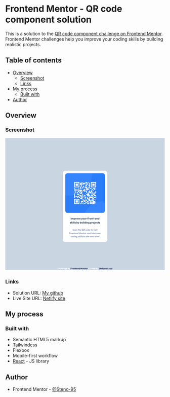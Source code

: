 # Frontend Mentor - QR code component solution

This is a solution to the [QR code component challenge on Frontend Mentor](https://www.frontendmentor.io/challenges/qr-code-component-iux_sIO_H). Frontend Mentor challenges help you improve your coding skills by building realistic projects.

## Table of contents

- [Overview](#overview)
  - [Screenshot](#screenshot)
  - [Links](#links)
- [My process](#my-process)
  - [Built with](#built-with)
- [Author](#author)

## Overview

### Screenshot

![](./public/Screenshot%20of%20FM%20-%20QR%20code%20component%20solution.png)

### Links

- Solution URL: [My github](https://github.com/Steno-95/Qr-code-component)
- Live Site URL: [Netlify site](https://qr-code-component-challenge-f-m.netlify.app/)

## My process

### Built with

- Semantic HTML5 markup
- Tailwindcss
- Flexbox
- Mobile-first workflow
- [React](https://reactjs.org/) - JS library

## Author

- Frontend Mentor - [@Steno-95](https://www.frontendmentor.io/profile/Steno-95)
